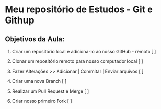 # Meu repositório de Estudos - Git e Githup

## Objetivos da Aula:

1.  Criar um repositório local e adiciona-lo ao nosso GitHub - remoto [ ]

2. Clonar um repositório remoto para nosso computador local [ ]

3. Fazer Alterações >> Adicionar | Commitar | Enviar arquivos [ ]

4. Criar uma nova Branch [ ]

5. Realizar um Pull Request e Merge [ ]

6. Criar nosso primeiro Fork [ ]